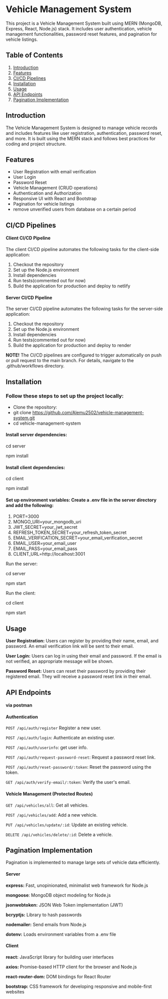 # Vehicle Management System

This project is a Vehicle Management System built using MERN (MongoDB, Express, React, Node.js) stack. It includes user authentication, vehicle management functionalities, password reset features, and pagination for vehicle listings.

## Table of Contents

1. [Introduction](#introduction)
2. [Features](#features)
3. [CI/CD Pipelines](#cicd-pipelines)
4. [Installation](#installation)
5. [Usage](#usage)
6. [API Endpoints](#api-endpoints)
7. [Pagination Implementation](#pagination-implementation)

## Introduction

The Vehicle Management System is designed to manage vehicle records and includes features like user registration, authentication, password reset, and more. It is built using the MERN stack and follows best practices for coding and project structure.

## Features

- User Registration with email verification
- User Login
- Password Reset
- Vehicle Management (CRUD operations)
- Authentication and Authorization
- Responsive UI with React and Bootstrap
- Pagination for vehicle listings
- remove unverified users from database on a certain period


## CI/CD Pipelines

#### Client CI/CD Pipeline

The client CI/CD pipeline automates the following tasks for the client-side application:
1. Checkout the repository
2. Set up the Node.js environment
3. Install dependencies
4. Run tests(commented out for now)
5. Build the application for production and deploy to netlify

#### Server CI/CD Pipeline

The server CI/CD pipeline automates the following tasks for the server-side application:
1. Checkout the repository
2. Set up the Node.js environment
3. Install dependencies
4. Run tests(commented out for now)
5. Build the application for production and deploy to render

**NOTE!**  The CI/CD pipelines are configured to trigger automatically on push or pull request to the main branch. For details, navigate to the .github/workflows directory.

## Installation

### Follow these steps to set up the project locally:
- Clone the repository:
- git clone https://github.com/Alemu2502/vehicle-management-system.git
- cd vehicle-management-system

#### Install server dependencies:

cd server

npm install

#### Install client dependencies:

cd  client

npm install

#### Set up environment variables: Create a .env file in the server directory and add the following:


1. PORT=3000
2. MONGO_URI=your_mongodb_uri
3. JWT_SECRET=your_jwt_secret
4. REFRESH_TOKEN_SECRET=your_refresh_token_secret
5. EMAIL_VERIFICATION_SECRET=your_email_verification_secret
6. EMAIL_USER=your_email_user
7. EMAIL_PASS=your_email_pass
8. CLIENT_URL=http://localhost:3001

Run the server:

cd server

npm start

Run the client:

cd  client

npm start

## Usage

**User Registration:** Users can register by providing their name, email, and password. An email verification link will be sent to their email.

**User Login:** Users can log in using their email and password. If the email is not verified, an appropriate message will be shown.

**Password Reset:** Users can reset their password by providing their registered email. They will receive a password reset link in their email.

## API Endpoints
#### via postman

#### Authentication
```POST /api/auth/register``` Register a new user.

```POST /api/auth/login```: Authenticate an existing user.

```POST /api/auth/userinfo```: get user info.

```POST /api/auth/request-password-reset```: Request a password reset link.

```POST /api/auth/reset-password/:token```: Reset the password using the token.

```GET /api/auth/verify-email/:token```: Verify the user's email.

#### Vehicle Management (Protected Routes)

```GET /api/vehicles/all```: Get all vehicles.

```POST /api/vehicles/add```: Add a new vehicle.

```PUT /api/vehicles/update/:id```: Update an existing vehicle.

```DELETE /api/vehicles/delete/:id```: Delete a vehicle.

## Pagination Implementation
Pagination is implemented to manage large sets of vehicle data efficiently. 

#### Server

**express:** Fast, unopinionated, minimalist web framework for Node.js

**mongoose**: MongoDB object modeling for Node.js

**jsonwebtoken:** JSON Web Token implementation (JWT)

**bcryptjs:** Library to hash passwords

**nodemailer:** Send emails from Node.js

**dotenv:** Loads environment variables from a .env file

#### Client

**react:** JavaScript library for building user interfaces

**axios:** Promise-based HTTP client for the browser and Node.js

**react-router-dom:** DOM bindings for React Router

**bootstrap:** CSS framework for developing responsive and mobile-first websites
